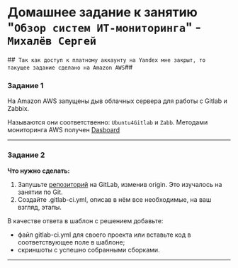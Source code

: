 # Домашнее задание к занятию "`Обзор систем ИТ-мониторинга`" - `Михалёв Сергей`

##` Так как доступ к платному аккаунту на Yandex мне закрыт, то такущее задание сделано на Amazon AWS`##

### Задание 1

На Amazon AWS запущены дыв облачных сервера для работы с Gitlab и Zabbix. 

Называются они соответственно: `Ubuntu4Gitlab` и `Zabb`.
Методами мониторинга AWS получен [Dasboard](https://cloudwatch.amazonaws.com/dashboard.html?dashboard=Today_DashBoard&context=eyJSIjoidXMtZWFzdC0xIiwiRCI6ImN3LWRiLTEzMzUwMDc1OTIwOCIsIlUiOiJ1cy1lYXN0LTFfYVVqTmdidDNwIiwiQyI6IjJibTY4b3J2am12cTJqOHZzZmdqZTg5azRhIiwiSSI6InVzLWVhc3QtMTo3ZTFmODA4MS05NTZjLTQ0MmItYWVmMS1mMWUyYzQ4MDVjNTYiLCJNIjoiUHVibGljIn0=) 

---

### Задание 2

**Что нужно сделать:**

1. Запушьте [репозиторий](https://github.com/netology-code/sdvps-materials/tree/main/gitlab) на GitLab, изменив origin. Это изучалось на занятии по Git.
2. Создайте .gitlab-ci.yml, описав в нём все необходимые, на ваш взгляд, этапы.

В качестве ответа в шаблон с решением добавьте: 
   
 * файл gitlab-ci.yml для своего проекта или вставьте код в соответствующее поле в шаблоне; 
 * скриншоты с успешно собранными сборками.
 
 
---
